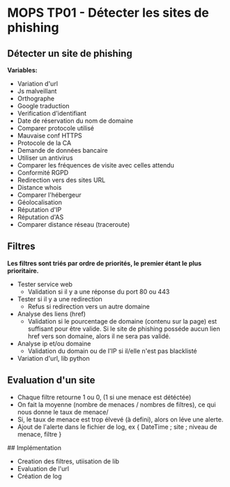 # MOPS TP01 - Détecter les sites de phishing
## Détecter un site de phishing
**Variables:**
- Variation d'url
- Js malveillant
- Orthographe
- Google traduction
- Verification d'identifiant
- Date de réservation du nom de domaine
- Comparer protocole utilisé
- Mauvaise conf HTTPS
- Protocole de la CA
- Demande de données bancaire
- Utiliser un antivirus
- Comparer les fréquences de visite avec celles attendu
- Conformité RGPD
- Redirection vers des sites URL
- Distance whois
- Comparer l'hébergeur
- Géolocalisation
- Réputation d'IP
- Réputation d'AS
- Comparer distance réseau (traceroute)


## Filtres
**Les filtres sont triés par ordre de priorités, le premier étant le plus prioritaire.**
- Tester service web
  - Validation si il y a une réponse du port 80 ou 443
- Tester si il y a une redirection
  -  Refus si redirection vers un autre domaine
- Analyse des liens (href)
  - Validation si le pourcentage de domaine (contenu sur la page) est suffisant pour être valide. Si le site de phishing posséde aucun lien href vers son domaine, alors il ne sera pas validé.
- Analyse ip et/ou domaine
  - Validation du domain ou de l'IP si il/elle n'est pas blacklisté
- Variation d'url, lib python

## Evaluation d'un site
- Chaque filtre retourne 1 ou 0, (1 si une menace est détéctée)
- On fait la moyenne (nombre de menaces / nombres de filtres), ce qui nous donne le taux de menace/
- Si, le taux de menace est trop élvevé (à defini), alors on léve une alerte.
- Ajout de l'alerte dans le fichier de log, ex { DateTime ; site ; niveau de menace, filtre }

## Implémentation
- Creation des filtres, utiisation de lib
- Evaluation de l'url
- Création de log
